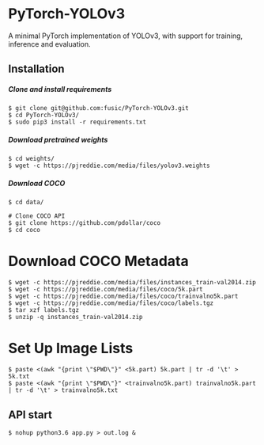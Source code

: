 # PyTorch-YOLOv3
A minimal PyTorch implementation of YOLOv3, with support for training, inference and evaluation.

## Installation
##### Clone and install requirements
    $ git clone git@github.com:fusic/PyTorch-YOLOv3.git
    $ cd PyTorch-YOLOv3/
    $ sudo pip3 install -r requirements.txt

##### Download pretrained weights
    $ cd weights/
    $ wget -c https://pjreddie.com/media/files/yolov3.weights

##### Download COCO
    $ cd data/

    # Clone COCO API
    $ git clone https://github.com/pdollar/coco
    $ cd coco
# Download COCO Metadata
    $ wget -c https://pjreddie.com/media/files/instances_train-val2014.zip
    $ wget -c https://pjreddie.com/media/files/coco/5k.part
    $ wget -c https://pjreddie.com/media/files/coco/trainvalno5k.part
    $ wget -c https://pjreddie.com/media/files/coco/labels.tgz
    $ tar xzf labels.tgz
    $ unzip -q instances_train-val2014.zip

# Set Up Image Lists
    $ paste <(awk "{print \"$PWD\"}" <5k.part) 5k.part | tr -d '\t' > 5k.txt
    $ paste <(awk "{print \"$PWD\"}" <trainvalno5k.part) trainvalno5k.part | tr -d '\t' > trainvalno5k.txt    

## API start
    $ nohup python3.6 app.py > out.log &

